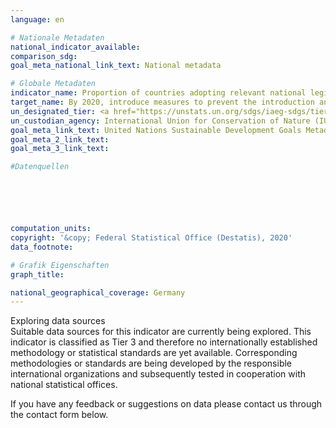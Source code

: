 ```yaml
---
language: en

# Nationale Metadaten
national_indicator_available: 
comparison_sdg: 
goal_meta_national_link_text: National metadata

# Globale Metadaten
indicator_name: Proportion of countries adopting relevant national legislation and adequately resourcing the prevention or control of invasive alien species
target_name: By 2020, introduce measures to prevent the introduction and significantly reduce the impact of invasive alien species on land and water ecosystems and control or eradicate the priority species
un_designated_tier: <a href="https://unstats.un.org/sdgs/iaeg-sdgs/tier-classification/" title="Click here for more information on the UN tier classification.">Tier II</a>
un_custodian_agency: International Union for Conservation of Nature (IUCN)
goal_meta_link_text: United Nations Sustainable Development Goals Metadata
goal_meta_2_link_text: 
goal_meta_3_link_text: 

#Datenquellen






computation_units: 
copyright: '&copy; Federal Statistical Office (Destatis), 2020'
data_footnote: 

# Grafik Eigenschaften
graph_title: 

national_geographical_coverage: Germany
---
```


<span class="status notstarted"> Exploring data sources </span><br>
Suitable data sources for this indicator are currently being explored.
This indicator is classified as Tier 3 and therefore no internationally established methodology or statistical standards are yet available. Corresponding methodologies or standards are being developed by the responsible international organizations and subsequently tested in cooperation with national statistical offices.

If you have any feedback or suggestions on data please contact us through the contact form below.